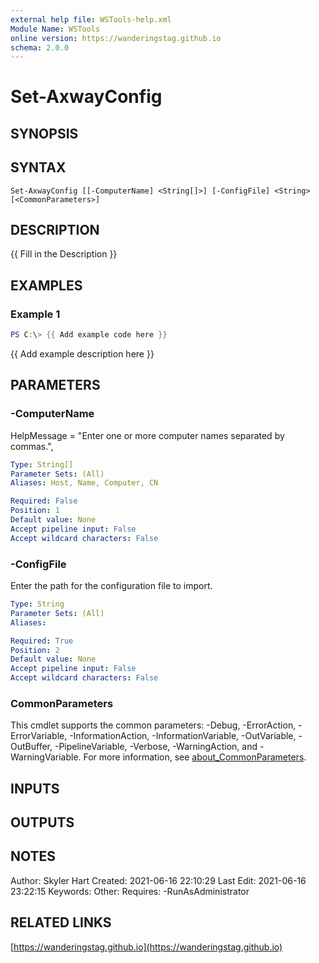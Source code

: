 ```yaml
---
external help file: WSTools-help.xml
Module Name: WSTools
online version: https://wanderingstag.github.io
schema: 2.0.0
---
```


# Set-AxwayConfig

## SYNOPSIS

## SYNTAX

```
Set-AxwayConfig [[-ComputerName] <String[]>] [-ConfigFile] <String> [<CommonParameters>]
```

## DESCRIPTION
{{ Fill in the Description }}

## EXAMPLES

### Example 1
```powershell
PS C:\> {{ Add example code here }}
```

{{ Add example description here }}

## PARAMETERS

### -ComputerName
HelpMessage = "Enter one or more computer names separated by commas.",

```yaml
Type: String[]
Parameter Sets: (All)
Aliases: Host, Name, Computer, CN

Required: False
Position: 1
Default value: None
Accept pipeline input: False
Accept wildcard characters: False
```

### -ConfigFile
Enter the path for the configuration file to import.

```yaml
Type: String
Parameter Sets: (All)
Aliases:

Required: True
Position: 2
Default value: None
Accept pipeline input: False
Accept wildcard characters: False
```

### CommonParameters
This cmdlet supports the common parameters: -Debug, -ErrorAction, -ErrorVariable, -InformationAction, -InformationVariable, -OutVariable, -OutBuffer, -PipelineVariable, -Verbose, -WarningAction, and -WarningVariable. For more information, see [about_CommonParameters](http://go.microsoft.com/fwlink/?LinkID=113216).

## INPUTS

## OUTPUTS

## NOTES
Author: Skyler Hart
Created: 2021-06-16 22:10:29
Last Edit: 2021-06-16 23:22:15
Keywords:
Other:
Requires:
    -RunAsAdministrator

## RELATED LINKS

[https://wanderingstag.github.io](https://wanderingstag.github.io)

